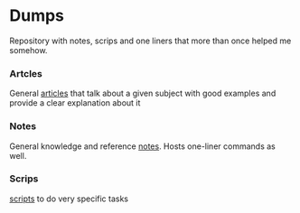 # Dumps

Repository with notes, scrips and one liners that more than once helped me somehow.

### Artcles

General [articles](/articles/README.md) that talk about a given subject with good examples and provide a clear explanation about it

### Notes

General knowledge and reference [notes](/notes/README.md). Hosts one-liner commands as well.

### Scrips

[scripts](/scrips/README.md) to do very specific tasks
